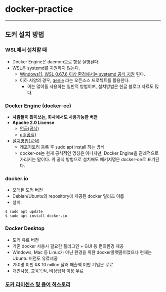 # docker-practice


---
## 도커 설치 방법
### WSL에서 설치할 때
- Docker Engine은 daemon으로 항상 실행된다.
- WSL은 systemd를 지원하지 않는다.
	- [Windows11, WSL 0.67.6 이상 환경에서는 systemd 공식 지원](https://devblogs.microsoft.com/commandline/systemd-support-is-now-available-in-wsl/) 된다.
	- 이하 사양의 경우, [genie](https://github.com/arkane-systems/genie) 라는 오픈소스 프로젝트를 활용한다.
		- 이는 많이들 사용하는 일반적 방법이며, 설치방법은 한글 블로그 자료도 많다.
### Docker Engine (docker-ce)
- **사람들이 많이쓰는, 회사에서도 사용가능한 버전**
- **Apache 2.0 License**
	- [언급(공식)](https://docs.docker.com/engine/#licensing)
	- [git(공식)](https://github.com/moby/moby/blob/master/LICENSE)
- [설치방법(공식)](https://docs.docker.com/engine/install/ubuntu/)
	- 레포지토리 등록 후 sudo apt install 하는 방식
	- docker-ce는 현재 공식적인 명칭은 아니지만, Docker Engine을 관례적으로 가리키는 말이다. 위 공식 방법으로 설치해도 패키지명은 docker-ce로 표기된다.

### docker.io
- 오래된 도커 버전
- Debian/Ubuntu의 repository에 제공된 docker 릴리즈 이름
- 설치:
```
$ sudo apt update
$ sudo apt install docker.io
```
### Docker Desktop
- 도커 유료 버전
- 기존 docker 사용시 필요한 플러그인 + GUI 등 편의환경 제공
- Windows, Mac 등 Linux가 아닌 환경을 위한 docker플랫폼이었으나 현재는 Ubuntu 버전도 유료제공
- 250명 미만 && 10 millon 달러 매출액 미만 기업은 무료
- 개인사용, 교육목적, 비상업적 이용 무료

### [도커 라이센스 및 용어 히스토리](https://github.com/YunanJeong/docker-practice/blob/main/docker_license_history.md)
